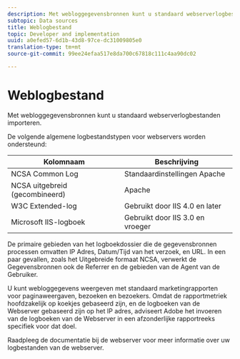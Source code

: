 ```yaml
---
description: Met webloggegevensbronnen kunt u standaard webserverlogbestanden importeren.
subtopic: Data sources
title: Weblogbestand
topic: Developer and implementation
uuid: a0efed57-6d1b-43d8-97ce-dc31009805e0
translation-type: tm+mt
source-git-commit: 99ee24efaa517e8da700c67818c111c4aa90dc02

---
```



# Weblogbestand

Met webloggegevensbronnen kunt u standaard webserverlogbestanden importeren.

De volgende algemene logbestandstypen voor webservers worden ondersteund:

| Kolomnaam | Beschrijving |
|--- |--- |
| NCSA Common Log | Standaardinstellingen Apache |
| NCSA uitgebreid (gecombineerd) | Apache |
| W3C Extended-log | Gebruikt door IIS 4.0 en later |
| Microsoft IIS-logboek | Gebruikt door IIS 3.0 en vroeger |

De primaire gebieden van het logboekdossier die de gegevensbronnen processen omvatten IP Adres, Datum/Tijd van het verzoek, en URL. In een paar gevallen, zoals het Uitgebreide formaat NCSA, verwerkt de Gegevensbronnen ook de Referrer en de gebieden van de Agent van de Gebruiker.

U kunt webloggegevens weergeven met standaard marketingrapporten voor paginaweergaven, bezoeken en bezoekers. Omdat de rapportmetriek hoofdzakelijk op koekjes gebaseerd zijn, en de logboeken van de Webserver gebaseerd zijn op het IP adres, adviseert Adobe het invoeren van de logboeken van de Webserver in een afzonderlijke rapportreeks specifiek voor dat doel.

Raadpleeg de documentatie bij de webserver voor meer informatie over uw logbestanden van de webserver.
